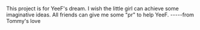 This project is for YeeF's dream.
I wish the little girl can achieve some imaginative ideas.
All friends can give me some "pr" to help YeeF.
                                                          -----from Tommy's love